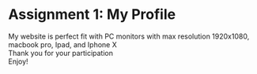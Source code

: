# Assignment 1: My Profile
My website is perfect fit with PC monitors with max resolution 1920x1080, macbook pro, Ipad, and Iphone X
<br>Thank you for your participation
<br>Enjoy!
